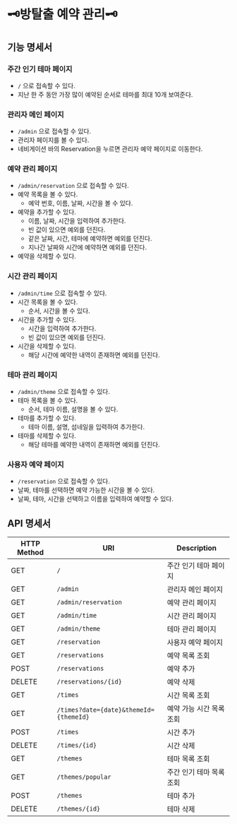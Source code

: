 # 🗝️방탈출 예약 관리🗝️

## 기능 명세서

### 주간 인기 테마 페이지

- `/` 으로 접속할 수 있다.
- 지난 한 주 동안 가장 많이 예약된 순서로 테마를 최대 10개 보여준다.

### 관리자 메인 페이지

- `/admin` 으로 접속할 수 있다.
- 관리자 페이지를 볼 수 있다.
- 네비게이션 바의 Reservation을 누르면 관리자 예약 페이지로 이동한다.

### 예약 관리 페이지

- `/admin/reservation` 으로 접속할 수 있다.
- 예약 목록을 볼 수 있다.
    - 예약 번호, 이름, 날짜, 시간을 볼 수 있다.
- 예약을 추가할 수 있다.
    - 이름, 날짜, 시간을 입력하여 추가한다.
    - 빈 값이 있으면 예외를 던진다.
    - 같은 날짜, 시간, 테마에 예약하면 예외를 던진다.
    - 지나간 날짜와 시간에 예약하면 예외를 던진다.
- 예약을 삭제할 수 있다.

### 시간 관리 페이지

- `/admin/time` 으로 접속할 수 있다.
- 시간 목록을 볼 수 있다.
    - 순서, 시간을 볼 수 있다.
- 시간을 추가할 수 있다.
    - 시간을 입력하여 추가한다.
    - 빈 값이 있으면 예외를 던진다.
- 시간을 삭제할 수 있다.
    - 해당 시간에 예약한 내역이 존재하면 예외를 던진다.

### 테마 관리 페이지

- `/admin/theme` 으로 접속할 수 있다.
- 테마 목록을 볼 수 있다.
    - 순서, 테마 이름, 설명을 볼 수 있다.
- 테마를 추가할 수 있다.
    - 테마 이름, 설명, 섬네일을 입력하여 추가한다.
- 테마를 삭제할 수 있다.
    - 해당 테마를 예약한 내역이 존재하면 예외를 던진다.

### 사용자 예약 페이지

- `/reservation` 으로 접속할 수 있다.
- 날짜, 테마를 선택하면 예약 가능한 시간을 볼 수 있다.
- 날짜, 테마, 시간을 선택하고 이름을 입력하여 예약할 수 있다.

## API 명세서

| HTTP Method | URI                                    | Description    |
|-------------|----------------------------------------|----------------|
| GET         | `/`                                    | 주간 인기 테마 페이지   |
| GET         | `/admin`                               | 관리자 메인 페이지     | 
| GET         | `/admin/reservation`                   | 예약 관리 페이지      |
| GET         | `/admin/time`                          | 시간 관리 페이지      |
| GET         | `/admin/theme`                         | 테마 관리 페이지      |
| GET         | `/reservation`                         | 사용자 예약 페이지     |
| GET         | `/reservations`                        | 예약 목록 조회       |
| POST        | `/reservations`                        | 예약 추가          | 
| DELETE      | `/reservations/{id}`                   | 예약 삭제          |
| GET         | `/times`                               | 시간 목록 조회       |
| GET         | `/times?date={date}&themeId={themeId}` | 예약 가능 시간 목록 조회 |
| POST        | `/times`                               | 시간 추가          | 
| DELETE      | `/times/{id}`                          | 시간 삭제          |
| GET         | `/themes`                              | 테마 목록 조회       |
| GET         | `/themes/popular`                      | 주간 인기 테마 목록 조회 |
| POST        | `/themes`                              | 테마 추가          |
| DELETE      | `/themes/{id}`                         | 테마 삭제          |
